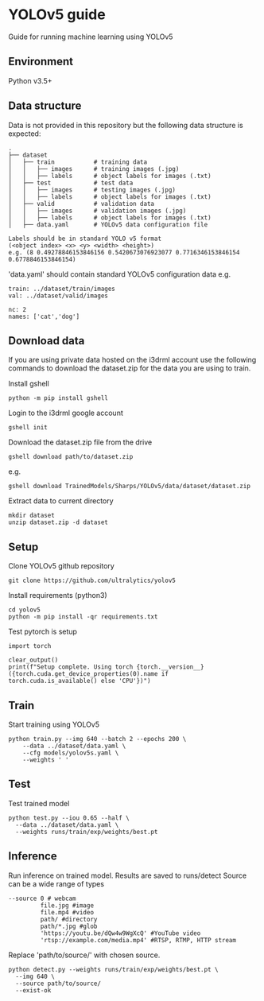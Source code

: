 # YOLOv5 guide
Guide for running machine learning using YOLOv5

## Environment
Python v3.5+

## Data structure
Data is not provided in this repository but the following data structure is expected:
```
.
├── dataset
│   ├── train           # training data
│   │   ├── images      # training images (.jpg)
│   │   ├── labels      # object labels for images (.txt)
│   ├── test            # test data
│   │   ├── images      # testing images (.jpg)
│   │   ├── labels      # object labels for images (.txt)
│   ├── valid           # validation data
│   │   ├── images      # validation images (.jpg)
│   │   ├── labels      # object labels for images (.txt)
│   ├── data.yaml       # YOLOv5 data configuration file
```
```
Labels should be in standard YOLO v5 format  
(<object index> <x> <y> <width> <height>) 
e.g. (8 0.49278846153846156 0.5420673076923077 0.7716346153846154 0.6778846153846154)
```
'data.yaml' should contain standard YOLOv5 configuration data e.g.
```
train: ../dataset/train/images
val: ../dataset/valid/images

nc: 2
names: ['cat','dog']
```

## Download data
If you are using private data hosted on the i3drml account use the following commands to download the dataset.zip for the data you are using to train.

Install gshell
```
python -m pip install gshell
```
Login to the i3drml google account
```
gshell init 
```
Download the dataset.zip file from the drive
```
gshell download path/to/dataset.zip
```
e.g.
```
gshell download TrainedModels/Sharps/YOLOv5/data/dataset/dataset.zip
```
Extract data to current directory
```
mkdir dataset
unzip dataset.zip -d dataset
```

## Setup
Clone YOLOv5 github repository
```
git clone https://github.com/ultralytics/yolov5
```
Install requirements (python3)
```
cd yolov5
python -m pip install -qr requirements.txt
```
Test pytorch is setup
```
import torch

clear_output()
print(f"Setup complete. Using torch {torch.__version__} ({torch.cuda.get_device_properties(0).name if torch.cuda.is_available() else 'CPU'})")
```

## Train
Start training using YOLOv5
```
python train.py --img 640 --batch 2 --epochs 200 \
    --data ../dataset/data.yaml \
    --cfg models/yolov5s.yaml \
    --weights ' '
```

## Test
Test trained model
```
python test.py --iou 0.65 --half \
  --data ../dataset/data.yaml \
  --weights runs/train/exp/weights/best.pt
```

## Inference
Run inference on trained model. Results are saved to runs/detect
Source can be a wide range of types
```
--source 0 # webcam
         file.jpg #image
         file.mp4 #video
         path/ #directory
         path/*.jpg #glob
         'https://youtu.be/dQw4w9WgXcQ' #YouTube video
         'rtsp://example.com/media.mp4' #RTSP, RTMP, HTTP stream
```
Replace 'path/to/source/' with chosen source.
```
python detect.py --weights runs/train/exp/weights/best.pt \
  --img 640 \
  --source path/to/source/
  --exist-ok
```
